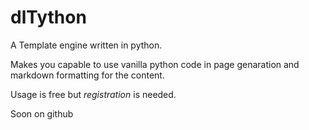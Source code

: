 # dlTython

A Template engine written in python.

Makes you capable to use vanilla python code in page genaration and markdown formatting for the content.

Usage is free but *registration* is needed.
                
Soon on github